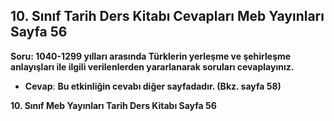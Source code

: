 ## 10. Sınıf Tarih Ders Kitabı Cevapları Meb Yayınları Sayfa 56

**Soru: 1040-1299 yılları arasında Türklerin yerleşme ve şehirleşme anlayışları ile ilgili verilenlerden yararlanarak soruları cevaplayınız.**

* **Cevap**: **Bu etkinliğin cevabı diğer sayfadadır. (Bkz. sayfa 58)**

**10. Sınıf Meb Yayınları Tarih Ders Kitabı Sayfa 56**